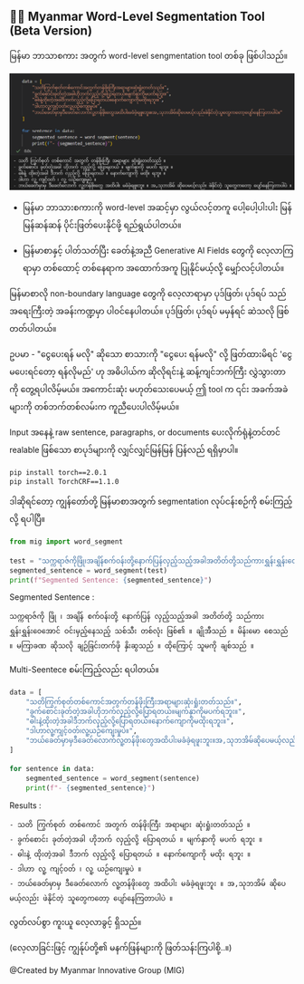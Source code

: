 ## 👨‍💻 Myanmar Word-Level Segmentation Tool (Beta Version)

မြန်မာ ဘာသာစကား အတွက် word-level sengmentation tool တစ်ခု ဖြစ်ပါသည်။

![Result](https://github.com/Ko-Yin-Maung/Myanmar-Word-Level-Segmentation/blob/main/Result.png)


- မြန်မာ ဘာသားစကားကို word-level အဆင့်မှာ လွယ်လင့်တကူ ပေါ့ပေါ့ပါးပါး မြန်မြန်ဆန်ဆန် ပိုင်းဖြတ်ပေးနိုင်ဖို့ ရည်ရွယ်ပါတယ်။

- မြန်မာစာနှင့် ပါတ်သတ်ပြီး ခေတ်နဲ့အညီ Generative AI Fields တွေကို လေ့လာကြရာမှာ တစ်ထောင့် တစ်နေရာက အထောက်အကူ ပြုနိုင်မယ့်လို့ မျှော်လင့်ပါတယ်။

မြန်မာစာလို non-boundary language တွေကို လေ့လာရာမှာ ပုဒ်ဖြတ်၊ ပုဒ်ရပ် သည် အရေးကြီးတဲ့ အခန်းကဏ္ဍမှာ ပါဝင်နေပါတယ်။ ပုဒ်ဖြတ်၊ ပုဒ်ရပ် မမှန်ရင် ဆဲသလို ဖြစ်တတ်ပါတယ်။ 

ဥပမာ - "ငွေပေးရန် မလို"  ဆိုသော စာသားကို "ငွေပေး ရန်မလို" လို့ ဖြတ်ထားမိရင် 'ငွေ မပေးရင်တော့ ရန်လိုမည်' ဟု အဓိပါယ်က ဆိုလိုရင်းနဲ့ ဆန့်ကျင်ဘက်ကြီး လွှဲသွားတာကို တွေ့ရပါလိမ့်မယ်။
အကောင်းဆုံး မဟုတ်သေးပေမယ့် ဤ tool က ၎င်း အခက်အခဲများကို တစ်ဘက်တစ်လမ်းက ကူညီပေးပါလိမ့်မယ်။

Input အနေနဲ့ raw sentence, paragraphs, or documents ပေးလိုက်ရုံနဲ့တင်တင် realable ဖြစ်သော စာပုဒ်များကို လျှင်လျှင်မြန်မြန် ပြန်လည် ရရှိမှာပါ။

```
pip install torch==2.0.1
pip install TorchCRF==1.1.0
```

ဒါဆိုရင်တော့ ကျွန်တော်တို့ မြန်မာစာအတွက် segmentation လုပ်ငန်းစဉ်ကို စမ်းကြည့်လို့ ရပါပြီ။

```python
from mig import word_segment

test = "သက္ကရာဇ်ကိုဖြို၊အချိန်စက်ဝန်းတို့နောက်ပြန်လှည့်သည့်အခါအတိတ်တို့သည်ကားရွှန်းရွှန်းဝေအောင်ဝင်းမှည့်နေသည့်သစ်သီးတစ်လုံးဖြစ်၏။ချိုအီသည်။မိန်းမောစေသည်။ မကြာခဏဆိုသလိုချဉ်ခြင်းတက်ဖိုနှိးဆွသည်။ထိုကြောင့်သူမကိုချစ်သည်။"
segmented_sentence = word_segment(test)
print(f"Segmented Sentence: {segmented_sentence}")
```

Segmented Sentence :
```console
သက္ကရာဇ်ကို ဖြို ၊ အချိန် စက်ဝန်းတို့ နောက်ပြန် လှည့်သည့်အခါ အတိတ်တို့ သည်ကား ရွှန်းရွှန်းဝေအောင် ဝင်းမှည့်နေသည့် သစ်သီး တစ်လုံး ဖြစ်၏ ။ ချိုအီသည် ။ မိန်းမော စေသည် ။ မကြာခဏ ဆိုသလို ချဉ်ခြင်းတက်ဖို နှိးဆွသည် ။ ထိုကြောင့် သူမကို ချစ်သည် ။
```

Multi-Seentece စမ်းကြည့်လည်း ရပါတယ်။
```python
data = [
    "သတိကြွက်စုတ်တစ်ကောင်အတွက်တန်ဖိုးကြီးအရာများဆုံးရှုံးတတ်သည်။",
    "ခွက်စောင်းခုတ်တဲ့အခါဟိုဘက်လှည့်လို့ပြောရတယ်။မျက်နှာကိုမပက်ရဘူး။",
    "ဓါးနဲ့ထိုးတဲ့အခါဒီဘက်လှည့်လို့ပြောရတယ်။နောက်ကျောကိုမထိုးရဘူး။",
    "ဒါဟာလူ့ကျင့်၀တ်၊လူ့ယဉ်ကျေးမှုပဲ။",
    "ဘယ်ခေတ်မှာမှဒီခေတ်လောက်လူ့တန်ဖိုးတွေအထိပါးမခံခဲ့ရဖူးဘူး။အ,သုဘအိမ်ဆိုပေမယ့်လည်းဖဲနိုင်တဲ့သူတွေကတော့ပျော်နေကြတာပါပဲ။"
]

for sentence in data:
    segmented_sentence = word_segment(sentence)
    print(f"- {segmented_sentence}")
```

Results :
```console
- သတိ ကြွက်စုတ် တစ်ကောင် အတွက် တန်ဖိုးကြီး အရာများ ဆုံးရှုံးတတ်သည် ။
- ခွက်စောင်း ခုတ်တဲ့အခါ ဟိုဘက် လှည့်လို့ ပြောရတယ် ။ မျက်နှာကို မပက် ရဘူး ။
- ဓါးနဲ့ ထိုးတဲ့အခါ ဒီဘက် လှည့်လို့ ပြောရတယ် ။ နောက်ကျောကို မထိုး ရဘူး ။
- ဒါဟာ လူ့ ကျင့်၀တ် ၊ လူ့ ယဉ်ကျေးမှုပဲ ။
- ဘယ်ခေတ်မှာမှ ဒီခေတ်လောက် လူ့တန်ဖိုးတွေ အထိပါး မခံခဲ့ရဖူးဘူး ။ အ,သုဘအိမ် ဆိုပေမယ့်လည်း ဖဲနိုင်တဲ့ သူတွေကတော့ ပျော်နေကြတာပါပဲ ။
```

လွတ်လပ်စွာ ကူးယူ လေ့လာခွင့် ရှိသည်။

(လေ့လာခြင်းဖြင့် ကျွန်ုပ်တို့၏ မနက်ဖြန်များကို ဖြတ်သန်းကြပါစို့..။)

@Created by Myanmar Innovative Group (MIG)

